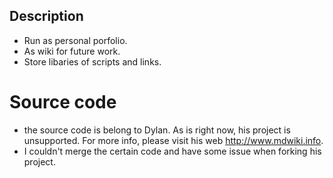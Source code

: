 
## Description ##
- Run as personal porfolio.
- As wiki for future work.
- Store libaries of scripts and links. 


# Source code #
- the source code is belong to Dylan. As is right now, his project is unsupported. For more info, please visit his web  http://www.mdwiki.info.  
- I couldn't merge the certain code and have some issue when forking his project. 
